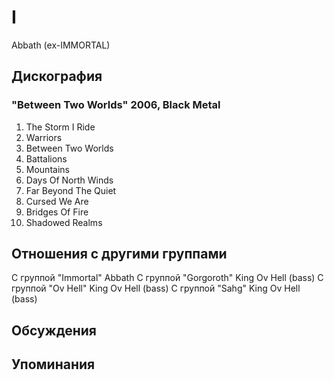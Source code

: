 # I

Abbath (ex-IMMORTAL)

## Дискография

### "Between Two Worlds" 2006, Black Metal

01. The Storm I Ride
02. Warriors
03. Between Two Worlds
04. Battalions
05. Mountains
06. Days Of North Winds
07. Far Beyond The Quiet
08. Cursed We Are
09. Bridges Of Fire
10. Shadowed Realms


## Отношения с другими группами

C группой "Immortal" Abbath
C группой "Gorgoroth" King Ov Hell (bass)
C группой "Ov Hell" King Ov Hell (bass)
C группой "Sahg" King Ov Hell (bass)

## Обсуждения


## Упоминания

